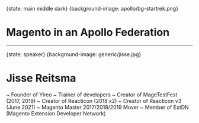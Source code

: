 {state: main middle dark}
{background-image: apollo/bg-startrek.png}
# Magento in an Apollo Federation

---
{state: speaker}
{background-image: generic/jisse.jpg}
# Jisse Reitsma
~ Founder of Yireo
~ Trainer of developers
~ Creator of MageTestFest (2017, 2019)
~ Creator of Reacticon (2018 x2)
~ Creator of Reacticon v3 (June 2021)
~ Magento Master 2017/2018/2019 Mover
~ Member of ExtDN (Magento Extension Developer Network)
